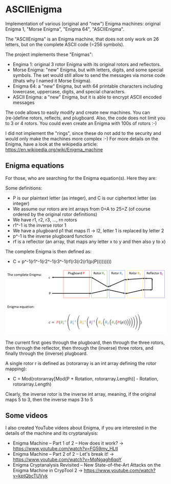 # ASCIIEnigma
Implementation of various (original and "new") Enigma machines: original Enigma 1, "Morse Enigma", "Enigma 64", "ASCIIEnigma".

The "ASCIIEnigma" is an Enigma machine, that does not only work on 26 letters, but on the complete ASCII code (=256 symbols).

The project implements these "Enigmas":
* Engima 1: original 3 rotor Enigma with its original rotors and reflectors.
* Morse Enigma: "new" Enigma, but with letters, digits, and some special symbols. The set would still allow to send the messages via morse code (thats why I named it Morse Enigma).
* Enigma 64: a "new" Enigma, but with 64 printable characters including lowercase, uppercase, digits, and special characters.
* ASCII Enigma: a "new" Enigma, but it is able to encrypt ASCII encoded messages

The code allows to easily modify and create new machines. You can (re-)define rotors, reflects, and plugboard. Also, the code does not limit you to 3 or 4 rotors. You could even create an Enigma with 100s of rotors :-)

I did not implement the "rings", since these do not add to the security and would only make the machines more complex :-)
For more details on the Enigma, have a look at the wikipedia article: https://en.wikipedia.org/wiki/Enigma_machine

## Enigma equations
For those, who are searching for the Enigma equation(s). Here they are:

Some definitions:

- P is our plaintext letter (as integer), and C is our ciphertext letter (as integer)
- We assume our rotors are int arrays from 0=A to 25=Z (of course ordered by the original rotor definitions)
- We have r1, r2, r3, ..., rn rotors
- r1^-1 is the inverse rotor 1
- We have a plugboard p1 that maps l1 -> l2, letter 1 is replaced by letter 2
- p^-1 is the inverse plugboard function
- rf is a reflector (an array, that maps any letter x to y and then also y to x)

The complete Enigma is then defined as: 

- C = p^-1(r1^-1(r2^-1(r3^-1(rf(r3(r2(r1(p(P)))))))))

![enigma_equation.png](https://github.com/n1k0m0/ASCIIEnigma/blob/main/images/enigma_equation.png)

The current first goes through the plugboard, then through the three rotors, then through the reflector, then through the (inverse) three rotors, and finally through the (inverse) plugboard.

A single rotor r is defined as (rotorarray is an int array defining the rotor mapping): 

- C = Mod(rotorarray[Mod(P + Rotation, rotorarray.Length)] - Rotation, rotorarray.Length)

Clearly, the inverse rotor is the inverse int array, meaning, if the original maps 5 to 3, then the inverse maps 3 to 5

## Some videos

I also created YouTube videos about Enigma, if you are interested in the details of the machine and its cryptanalysis:
- Enigma Machine – Part 1 of 2 – How does it work? -> https://www.youtube.com/watch?v=FG59my_HLtI
- Enigma Machine – Part 2 of 2 – Let's break it! -> https://www.youtube.com/watch?v=MqNgagh6qpY
- Enigma Cryptanalysis Revisited – New State-of-the-Art Attacks on the Enigma Machine in CrypTool 2 -> https://www.youtube.com/watch?v=kptQbcTUVyk
